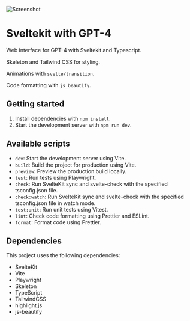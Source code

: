 ![Screenshot](https://user-images.githubusercontent.com/45217974/241093530-7db014ce-7246-40a6-84af-649ea3aa41e4.png)

# Sveltekit with GPT-4

Web interface for GPT-4 with Sveltekit and Typescript.

Skeleton and Tailwind CSS for styling.

Animations with `svelte/transition`.

Code formatting with `js_beautify`.

## Getting started

1. Install dependencies with `npm install`.
2. Start the development server with `npm run dev`.

## Available scripts

- `dev`: Start the development server using Vite.
- `build`: Build the project for production using Vite.
- `preview`: Preview the production build locally.
- `test`: Run tests using Playwright.
- `check`: Run SvelteKit sync and svelte-check with the specified tsconfig.json file.
- `check:watch`: Run SvelteKit sync and svelte-check with the specified tsconfig.json file in watch mode.
- `test:unit`: Run unit tests using Vitest.
- `lint`: Check code formatting using Prettier and ESLint.
- `format`: Format code using Prettier.

## Dependencies

This project uses the following dependencies:

- SvelteKit
- Vite
- Playwright
- Skeleton
- TypeScript
- TailwindCSS
- highlight.js
- js-beautify
